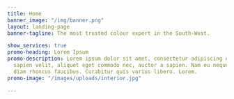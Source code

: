 ```yaml
---
title: Home
banner_image: "/img/banner.png"
layout: landing-page
banner-tagline: The most trusted colour expert in the South-West.

show_services: true
promo-heading: Lorem Ipsum
promo-description: Lorem ipsum dolor sit amet, consectetur adipiscing elit. Quisque
  sapien velit, aliquet eget commodo nec, auctor a sapien. Nam eu neque vulputate
  diam rhoncus faucibus. Curabitur quis varius libero. Lorem.
promo-image: "/images/uploads/interior.jpg"

---
```

